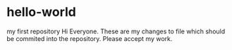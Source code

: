 # hello-world
my first repository
Hi Everyone.
These are my changes to file which should be commited into the repository.
Please accept my work.
